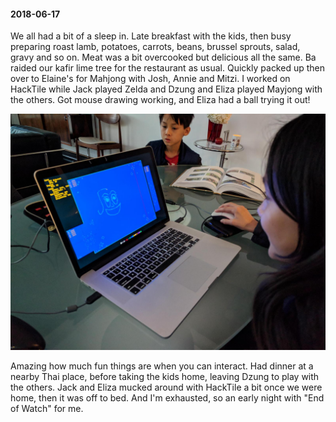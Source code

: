 #### 2018-06-17

We all had a bit of a sleep in. Late breakfast with the kids, then busy preparing roast lamb, potatoes, carrots, beans, brussel sprouts, salad, gravy and so on. Meat was a bit overcooked but delicious all the same. Ba raided our kafir lime tree for the restaurant as usual. Quickly packed up then over to Elaine's for Mahjong with Josh, Annie and Mitzi. I worked on HackTile while Jack played Zelda and Dzung and Eliza played Mayjong with the others. Got mouse drawing working, and Eliza had a ball trying it out!

![Funny Face](/diary/assets/funny_face.jpg)

Amazing how much fun things are when you can interact. Had dinner at a nearby Thai place, before taking the kids home, leaving Dzung to play with the others. Jack and Eliza mucked around with HackTile a bit once we were home, then it was off to bed. And I'm exhausted, so an early night with "End of Watch" for me.